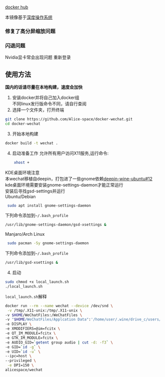 [docker hub](https://hub.docker.com/r/alicespace/wechat/)

本镜像基于[深度操作系统](https://www.deepin.org/download/)
### 修复了高分屏缩放问题
###  闪退问题
Nvidia显卡常会出现问题
重新登录
## 使用方法
**国内的话请尽量在本地构建，速度会加快**
1. 安装docker并将自己加入docker组  
不同linux发行版命令不同，请自行查阅  
2. 选择一个文件夹，打开终端
```bash
git clone https://github.com/Alice-space/docker-wechat.git
cd docker-wechat
```
3. 开始本地构建
```bash
docker build -t wechat .
```
4. 启动准备工作
允许所有用户访问X11服务,运行命令:

```bash
    xhost +
```
KDE桌面环境注意  
本wechat移植自deepin，打包进了一些gnome依赖[deepin-wine-ubuntu#12](https://github.com/wszqkzqk/deepin-wine-ubuntu/issues/12)
kde桌面环境需要安装gnome-settings-daemon才能正常运行  
安装后寻找gsd-settings并运行  
Ubuntu/Debian
```bash
 sudo apt install gnome-settings-daemon
```
下列命令添加到`~/.bash_profile`
```bash
/usr/lib/gnome-settings-daemon/gsd-xsettings &
```
Manjaro/Arch Linux  
```bash
 sudo pacman -Sy gnome-settings-daemon
```
下列命令添加到`~/.bash_profile`
```bash
/usr/lib/gsd-xsettings &
```
4. 启动
```bash
sudo chmod +x local_launch.sh
./local_launch.sh
```
`local_launch.sh`解释
```bash
docker run --rm --name wechat --device /dev/snd \
 -v /tmp/.X11-unix:/tmp/.X11-unix \
-v $HOME/WeChatFiles:/WeChatFiles \
-v "$HOME/WeChatFiles/Applcation Data":'/home/user/.wine/drive_c/users/user/Application Data/' \
-e DISPLAY \
-e XMODIFIERS=@im=fcitx \
-e QT_IM_MODULE=fcitx \
-e GTK_IM_MODULE=fcitx \
-e AUDIO_GID=`getent group audio | cut -d: -f3` \
-e GID=`id -g` \
-e UID=`id -u` \
--ipc=host \
--privileged \
 -e DPI=150 \
alicespace/wechat
```
